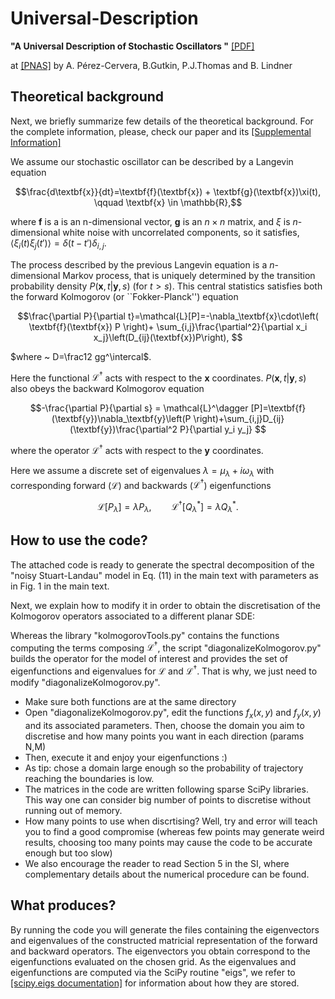 # Universal-Description

**"A Universal Description of Stochastic Oscillators "** [[PDF]](https://www.pnas.org/doi/reader/10.1073/pnas.2303222120)

at [[PNAS]](https://www.pnas.org/doi/abs/10.1073/pnas.2303222120)
by A. Pérez-Cervera, B.Gutkin, P.J.Thomas and B. Lindner

## Theoretical background

Next, we briefly summarize few details of the theoretical background. For the complete information, please, check our paper and its [[Supplemental Information]](https://www.pnas.org/doi/suppl/10.1073/pnas.2303222120/suppl_file/pnas.2303222120.sapp.pdf)

We assume our stochastic oscillator can be described by a Langevin equation

$$\frac{d\textbf{x}}{dt}=\textbf{f}(\textbf{x}) + \textbf{g}(\textbf{x})\xi(t), \qquad \textbf{x} \in \mathbb{R},$$

where $\textbf{f}$ is a is an n-dimensional vector, $\textbf{g}$ is an $n \times n$ matrix, and $\xi$
is $n$-dimensional white noise with uncorrelated components, so it satisfies, $\left\langle \xi_i(t)\xi_j(t') \right\rangle  = \delta(t-t')\delta_{i,j}$.

The process described by the previous Langevin equation is a $n$-dimensional Markov process, that is uniquely determined by the transition probability density $P(\textbf{x},t | \textbf{y},s)$ (for $t>s$). This central statistics satisfies both the forward Kolmogorov (or ``Fokker-Planck'') equation 

$$\frac{\partial P}{\partial t}=\mathcal{L}[P]=-\nabla_\textbf{x}\cdot\left( \textbf{f}(\textbf{x}) P \right)+ \sum_{i,j}\frac{\partial^2}{\partial x_i x_j}\left(D_{ij}(\textbf{x})P\right), $$

$where ~ D=\frac12 gg^\intercal$. 

Here the functional $\mathcal{L}^\dagger$ acts with respect to the $\textbf{x}$ coordinates. $P(\textbf{x},t | \textbf{y},s)$  also obeys the backward Kolmogorov equation 

```math
-\frac{\partial P}{\partial s} = \mathcal{L}^\dagger [P]=\textbf{f}(\textbf{y})\nabla_\textbf{y}\left(P \right)+\sum_{i,j}D_{ij}(\textbf{y})\frac{\partial^2 P}{\partial y_i y_j} 
```
where the operator $\mathcal{L}^\dagger$ acts with respect to the $\textbf{y}$ coordinates.

Here we assume a discrete set of eigenvalues $\lambda=\mu_\lambda+i\omega_\lambda$ with corresponding forward ($\mathcal{L}$) and backwards ($\mathcal{L}^\dagger$) eigenfunctions
```math
\mathcal{L}[P_\lambda]=\lambda P_\lambda,\qquad\mathcal{L}^\dagger [Q^*_{\lambda}]=\lambda Q^*_{\lambda}.
```



## How to use the code?

The attached code is ready to generate the spectral decomposition of the "noisy Stuart-Landau" model in Eq. (11) in the main text with parameters as in Fig. 1 in the main text. 

Next, we explain how to modify it in order to obtain the discretisation of the Kolmogorov operators associated to a different planar SDE:

Whereas the library "kolmogorovTools.py" contains the functions computing the terms composing $\mathcal{L}^\dagger$, the script "diagonalizeKolmogorov.py" builds the operator for the model of interest and provides the set of eigenfunctions and eigenvalues for $\mathcal{L}$ and $\mathcal{L}^\dagger$. That is why, we just need to modify "diagonalizeKolmogorov.py".
- Make sure both functions are at the same directory  
- Open "diagonalizeKolmogorov.py", edit the functions $f_x (x,y)$ and $f_y (x,y)$ and its associated parameters. Then, choose the domain you aim to discretise and how many points you want in each direction (params N,M)
- Then, execute it and enjoy your eigenfunctions :)
- As tip: chose a domain large enough so the probability of trajectory reaching the boundaries is low.
- The matrices in the code are written following sparse SciPy libraries. This way one can consider big number of points to discretise without running out of memory.
- How many points to use when discrtising? Well, try and error will teach you to find a good compromise (whereas few points may generate weird results, choosing too many points may cause the code to be accurate enough but too slow)
- We also encourage the reader to read Section 5 in the SI, where complementary details about the numerical procedure can be found.

## What produces?

By running the code you will generate the files containing the eigenvectors and eigenvalues of the constructed matricial representation of the forward and backward operators. The eigenvectors you obtain correspond to the eigenfunctions evaluated on the chosen grid. As the eigenvalues and eigenfunctions are computed via the SciPy routine "eigs", we refer to [[scipy.eigs documentation]](https://docs.scipy.org/doc/scipy/reference/generated/scipy.sparse.linalg.eigs.html) for information about how they are stored.

